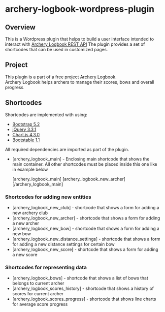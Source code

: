 archery-logbook-wordpress-plugin
=================================

## Overview

This is a Wordpress plugin that helps to build a user interface intended to interact with
[Archery Logbook REST API](https://github.com/eurohlam/archery-logbook)
The plugin provides a set of shortcodes that can be used in customized pages.

## Project

This plugin is a part of a free project [Archery Logbook](https://roundkick.nz/).  
Archery Logbook helps archers to manage their scores, bows and overall progress.

## Shortcodes

Shortcodes are implemented with using:

* [Bootstrap 5.2](https://getbootstrap.com/docs/5.2)
* [jQuery 3.3.1](https://api.jquery.com)
* [Chart.js 4.3.0](https://www.chartjs.org/docs/latest/)
* [Bootstable 1.1](https://github.com/t-edson/bootstable)

All required dependencies are imported as part of the plugin.

* [archery_logbook_main] - Enclosing main shortcode that shows the main container. All other shortcodes must be placed inside this one like in example below

    [archery_logbook_main]
        [archery_logbook_new_archer]
    [/archery_logbook_main]


### Shortcodes for adding new entities

* [archery_logbook_new_club] - shortcode that shows a form for adding a new archery club
* [archery_logbook_new_archer] - shortcode that shows a form for adding a new archer
* [archery_logbook_new_bow] - shortcode that shows a form for adding a new bow
* [archery_logbook_new_distance_settings] - shortcode that shows a form for adding a new distance settings for certain bow
* [archery_logbook_new_score] - shortcode that shows a form for adding a new score

### Shortcodes for representing data

* [archery_logbook_bows] - shortcode that shows a list of bows that belongs to current archer
* [archery_logbook_scores_history] - shortcode that shows a history of scores for current archer
* [archery_logbook_scores_progress] - shortcode that shows line charts for average score progress
